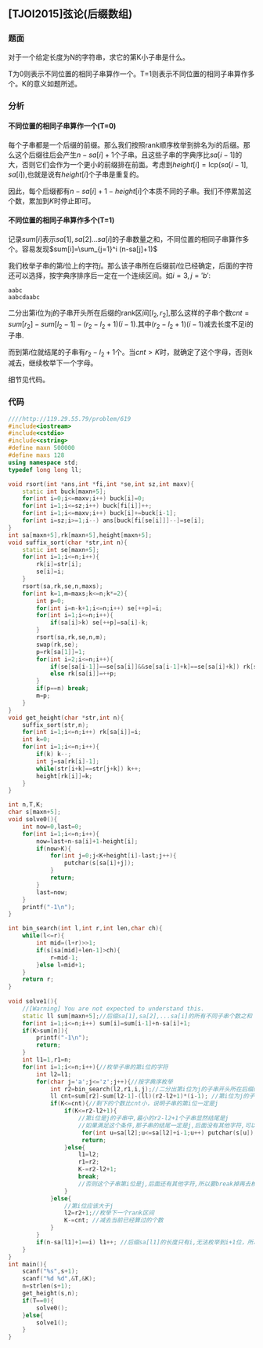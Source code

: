## [TJOI2015]弦论(后缀数组)

### 题面

对于一个给定长度为N的字符串，求它的第K小子串是什么。

T为0则表示不同位置的相同子串算作一个。T=1则表示不同位置的相同子串算作多个。K的意义如题所述。

### 分析

#### 不同位置的相同子串算作一个(T=0)

每个子串都是一个后缀的前缀。那么我们按照rank顺序枚举到排名为i的后缀。那么这个后缀往后会产生$n-sa[i]+1$个子串。且这些子串的字典序比$sa[i-1]$的大，否则它们会作为一个更小的前缀排在前面。考虑到$height[i]=\text{lcp}(sa[i-1],sa[i])$,也就是说有$height[i]$个子串是重复的。

因此，每个后缀都有$n-sa[i]+1-height[i]$个本质不同的子串。我们不停累加这个数，累加到$K$时停止即可。

#### 不同位置的相同子串算作多个(T=1)

记录$sum[i]$表示$sa[1],sa[2]\dots sa[i]$的子串数量之和，不同位置的相同子串算作多个。容易发现$sum[i]=\sum_{j=1}^i (n-sa[j]+1)$

我们枚举子串的第$i$位上的字符$j$。那么该子串所在后缀前$i$位已经确定，后面的字符还可以选择，按字典序排序后一定在一个连续区间。如$i=3,j='b'$:

```
aabc
aabcdaabc
```

二分出第i位为j的子串开头所在后缀的rank区间$[l_2,r_2]$,那么这样的子串个数$cnt=sum[r_2]-sum[l_2-1]-(r_2-l_2+1)(i-1)$.其中$(r_2-l_2+1)(i-1)$减去长度不足i的子串.

而到第$i$位就结尾的子串有$r_2-l_2+1$个。当$cnt>K$时，就确定了这个字母，否则k减去，继续枚举下一个字母。

细节见代码。

### 代码

```cpp
////http://119.29.55.79/problem/619
#include<iostream>
#include<cstdio>
#include<cstring>
#define maxn 500000
#define maxs 128 
using namespace std;
typedef long long ll;

void rsort(int *ans,int *fi,int *se,int sz,int maxv){
	static int buck[maxn+5];
	for(int i=0;i<=maxv;i++) buck[i]=0;
	for(int i=1;i<=sz;i++) buck[fi[i]]++;
	for(int i=1;i<=maxv;i++) buck[i]+=buck[i-1];
	for(int i=sz;i>=1;i--) ans[buck[fi[se[i]]]--]=se[i];
}
int sa[maxn+5],rk[maxn+5],height[maxn+5];
void suffix_sort(char *str,int n){
	static int se[maxn+5];
	for(int i=1;i<=n;i++){
		rk[i]=str[i];
		se[i]=i;
	}
	rsort(sa,rk,se,n,maxs);
	for(int k=1,m=maxs;k<=n;k*=2){
		int p=0;
		for(int i=n-k+1;i<=n;i++) se[++p]=i;
		for(int i=1;i<=n;i++){
			if(sa[i]>k) se[++p]=sa[i]-k;
		}
		rsort(sa,rk,se,n,m);
		swap(rk,se);
		p=rk[sa[1]]=1;
		for(int i=2;i<=n;i++){
			if(se[sa[i-1]]==se[sa[i]]&&se[sa[i-1]+k]==se[sa[i]+k]) rk[sa[i]]=p;
			else rk[sa[i]]=++p;
		}
		if(p==n) break;
		m=p;
	}
}
void get_height(char *str,int n){
	suffix_sort(str,n);
	for(int i=1;i<=n;i++) rk[sa[i]]=i;
	int k=0;
	for(int i=1;i<=n;i++){
		if(k) k--;
		int j=sa[rk[i]-1];
		while(str[i+k]==str[j+k]) k++;
		height[rk[i]]=k;
	}
}

int n,T,K;
char s[maxn+5];
void solve0(){
	int now=0,last=0;
	for(int i=1;i<=n;i++){
		now=last+n-sa[i]+1-height[i];
		if(now>K){
			for(int j=0;j<K+height[i]-last;j++){
				putchar(s[sa[i]+j]);
			}
			return;
		}
		last=now;
	}
	printf("-1\n");
}

int bin_search(int l,int r,int len,char ch){
	while(l<=r){
		int mid=(l+r)>>1;
		if(s[sa[mid]+len-1]>ch){
			r=mid-1;
		}else l=mid+1;
	}
	return r;
}
 
void solve1(){
	//[Warning] You are not expected to understand this.
	static ll sum[maxn+5];//后缀sa[1],sa[2],...sa[i]的所有不同子串个数之和 
	for(int i=1;i<=n;i++) sum[i]=sum[i-1]+n-sa[i]+1; 
	if(K>sum[n]){
		printf("-1\n");
		return; 
	}
	int l1=1,r1=n;
	for(int i=1;i<=n;i++){//枚举子串的第i位的字符
		int l2=l1;
		for(char j='a';j<='z';j++){//按字典序枚举 
			int r2=bin_search(l2,r1,i,j);//二分出第i位为j的子串开头所在后缀的rank区间[l2,r2] 
			ll cnt=sum[r2]-sum[l2-1]-(ll)(r2-l2+1)*(i-1); //第i位为j的子串个数,减去(i-1)*(r2-l2+1)是把长度不足i的子串减掉 
			if(K<=cnt){//剩下的个数比cnt小，说明子串的第i位一定是j 
				if(K<=r2-l2+1){
					//第i位是j的子串中,最小的r2-l2+1个子串显然结尾是j 
					//如果满足这个条件,那子串的结尾一定是j,后面没有其他字符,可以直接输出
					 for(int u=sa[l2];u<=sa[l2]+i-1;u++) putchar(s[u]);
					 return; 
				}else{
					l1=l2;
					r1=r2;
					K-=r2-l2+1;
					break;
					//否则这个子串第i位是j,后面还有其他字符,所以要break掉再去枚举i+1位 
				}
			}else{
				//第i位应该大于j 
				l2=r2+1;//枚举下一个rank区间
				K-=cnt; //减去当前已经算过的个数 
			} 
		} 
		if(n-sa[l1]+1==i) l1++; //后缀sa[l1]的长度只有i,无法枚举到i+1位，所以去掉l1 
	} 
}
int main(){
	scanf("%s",s+1);
	scanf("%d %d",&T,&K);
	n=strlen(s+1);
	get_height(s,n);	
	if(T==0){
		solve0(); 
	}else{
		solve1();
	}
} 
```



